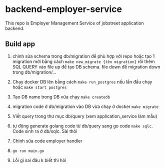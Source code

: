# backend-employer-service
This repo is Employer Management Service of jobstreet application backend.

## Build app
1. chỉnh sửa schema trong db/migration để phù hợp với repo hoặc tạo 1 migration mới bằng cách ```make new_migrate {tên migration}``` rồi thêm SQL QUERY vào file up để tạo DB schema. file down để migration down trong db/migration/...

2. Chạy docker DB lên bằng cách ```make run_postgres``` nếu lần đầu chạy hoặc ```make start postgres```

3. Tạo DB name trong DB vừa chạy ```make createdb```

4. migration code ở db/migration vào DB vừa chạy ở docker ```make migrate```

5. Viết query trong thư mục db/query (xem application_service làm mẫu)

6. tự động generate golang code từ db/query sang go code ```make sqlc```. Code sinh ra ở db/sqlc. Sài thôi

7. Chỉnh sửa code employer handler

8. ```go run main.go```

9. Lỗi gì sai đâu k biết thì hỏi